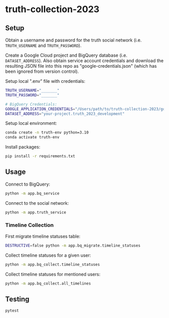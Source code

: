 # truth-collection-2023

## Setup

Obtain a username and password for the truth social network (i.e. `TRUTH_USERNAME` and `TRUTH_PASSWORD`).

Create a Google Cloud project and BigQuery database (i.e. `DATASET_ADDRESS`). Also obtain service account credentials and download the resulting JSON file into this repo as "google-credentials.json" (which has been ignored from version control).

Setup local ".env" file with credentials:

```sh
TRUTH_USERNAME="_______"
TRUTH_PASSWORD="_______"

# BigQuery Credentials:
GOOGLE_APPLICATION_CREDENTIALS="/Users/path/to/truth-collection-2023/google-credentials.json"
DATASET_ADDRESS="your-project.truth_2023_development"
```

Setup local environment:

```sh
conda create -n truth-env python=3.10
conda activate truth-env
```

Install packages:

```sh
pip install -r requirements.txt
```

## Usage

Connect to BigQuery:

```sh
python -m app.bq_service
```

Connect to the social network:

```sh
python -m app.truth_service
```

### Timeline Collection

First migrate timeline statuses table:

```sh
DESTRUCTIVE=false python -m app.bq_migrate.timeline_statuses
```

Collect timeline statuses for a given user:

```sh
python -m app.bq_collect.timeline_statuses
```

Collect timeline statuses for mentioned users:

```sh
python -m app.bq_collect.all_timelines
```

## Testing

```sh
pytest
```
